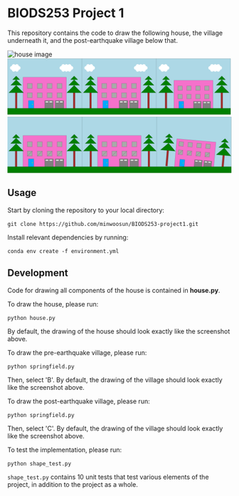 # BIODS253 Project 1
This repository contains the code to draw the following house, the village underneath it, and the post-earthquake village below that.

![house image](testdata/house.png)
![house image](testdata/test_village_read.png)
![house image](testdata/test_village_eq_read.png)

## Usage 
Start by cloning the repository to your local directory:
```
git clone https://github.com/minwoosun/BIODS253-project1.git
```

Install relevant dependencies by running: 
```
conda env create -f environment.yml
```

## Development 
Code for drawing all components of the house is contained in **house.py**.

To draw the house, please run:
```
python house.py
```

By default, the drawing of the house should look exactly like the screenshot
above.

To draw the pre-earthquake village, please run:
```
python springfield.py
```

Then, select 'B'. By default, the drawing of the village should look exactly like the screenshot
above.

To draw the post-earthquake village, please run:
```
python springfield.py
```

Then, select 'C'. By default, the drawing of the village should look exactly like the screenshot
above.

To test the implementation, please run:
```
python shape_test.py
```
`shape_test.py` contains 10 unit tests that test various elements of the project,
in addition to the project as a whole.
